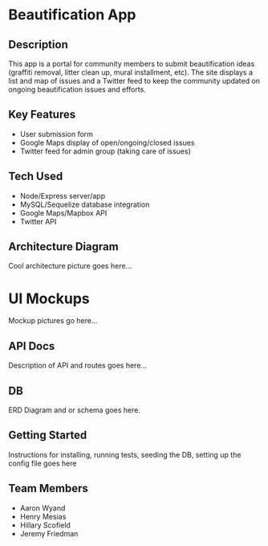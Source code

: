 # Beautification App

## Description
This app is a portal for community members to submit beautification ideas (graffiti removal, litter clean up, mural installment, etc).  The site displays a list and map of issues and a Twitter feed to keep the community updated on ongoing beautification issues and efforts.

## Key Features
* User submission form
* Google Maps display of open/ongoing/closed issues
* Twitter feed for admin group (taking care of issues)

## Tech Used
* Node/Express server/app
* MySQL/Sequelize database integration
* Google Maps/Mapbox API
* Twitter API

## Architecture Diagram
Cool architecture picture goes here...

# UI Mockups
Mockup pictures go here...

## API Docs
Description of API and routes goes here...

## DB
ERD Diagram and or schema goes here.

## Getting Started
Instructions for installing, running tests, seeding the DB, setting up the config file goes here

## Team Members
* Aaron Wyand
* Henry Mesias
* Hillary Scofield
* Jeremy Friedman
